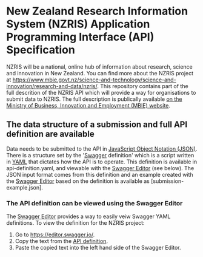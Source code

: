 # New Zealand Research Information System (NZRIS) Application Programming Interface (API) Specification
NZRIS will be a national, online hub of information about research, science and innovation in New Zealand. You can find more about the NZRIS project at https://www.mbie.govt.nz/science-and-technology/science-and-innovation/research-and-data/nzris/. This repository contains part of the full descrition of the NZRIS API which will provide a way for organisations to submit data to NZRIS. The full description is publically available [on the Ministry of Business, Innovation and Employment (MBIE) website](https://www.mbie.govt.nz/science-and-technology/science-and-innovation/research-and-data/nzris/nzris-tools-resources/).

## The data structure of a submission and full API definition are available
Data needs to be submitted to the API in [JavaScript Object Notation (JSON)](https://en.wikipedia.org/wiki/JSON). There is a structure set by the '[Swagger](https://en.wikipedia.org/wiki/Swagger_(software)) definition' which is a script written in [YAML](https://en.wikipedia.org/wiki/YAML) that dictates how the API is to operate. This definition is available in api-definition.yaml, and viewable with the [Swagger Editor](https://editor.swagger.io/) (see below). The JSON input format comes from this definition and an example created with the [Swagger Editor](https://editor.swagger.io/) based on the definition is available as [submission-example.json].

### The API definition can be viewed using the Swagger Editor
The [Swagger Editor](https://editor.swagger.io/) provides a way to easily veiw Swagger YAML definitions. To view the definition for the NZRIS project:
1. Go to https://editor.swagger.io/.
2. Copy the text from the [API definition](https://raw.githubusercontent.com/new-zealand-research-information-system/nzris-api-specification/master/api-definition.yaml).
3. Paste the copied text into the left hand side of the Swagger Editor.
